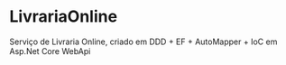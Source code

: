 # LivrariaOnline
Serviço de Livraria Online, criado em DDD + EF + AutoMapper + IoC em Asp.Net Core WebApi
